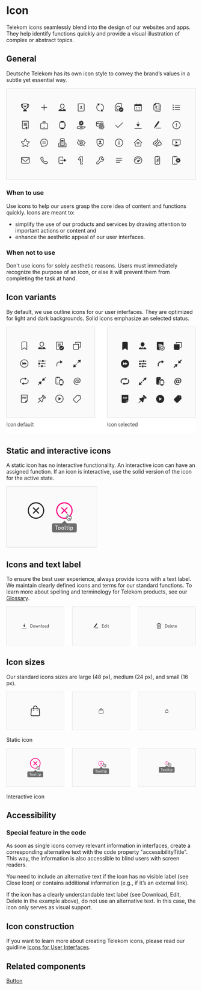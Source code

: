 # Icon

Telekom icons seamlessly blend into the design of our websites and apps. They help identify functions quickly and provide a visual illustration of complex or abstract topics.

## General

Deutsche Telekom has its own icon style to convey the brand’s values in a subtle yet essential way.

![Image Name](./img/icons_general.png)

### When to use

Use icons to help our users grasp the core idea of content and functions quickly. Icons are meant to:

- simplify the use of our products and services by drawing attention to important actions or content and
- enhance the aesthetic appeal of our user interfaces.

### When not to use

Don't use icons for solely aesthetic reasons. Users must immediately recognize the purpose of an icon, or else it will prevent them from completing the task at hand.

## Icon variants

By default, we use outline icons for our user interfaces. They are optimized for light and dark backgrounds. Solid icons emphasize an selected status.

![Image Name](./img/icons_variants.png)

## Static and interactive icons

A static icon has no interactive functionality. An interactive icon can have an assigned function. If an icon is interactive, use the solid version of the icon for the active state.

![Image Name](./img/icon_interactive.png)

## Icons and text label

To ensure the best user experience, always provide icons with a text label. We maintain clearly defined icons and terms for our standard functions.
To learn more about spelling and terminology for Telekom products, see our <a href="https://www.brand-design.telekom.com/en/downloads/glossary/" target="_blank">Glossary</a>.

![Image Name](./img/icon_label.png)

## Icon sizes

Our standard icons sizes are large (48 px), medium (24 px), and small (16 px).

![Image Name](./img/icon_sizes_static.png)

Static icon

![Image Name](./img/icon_sizes_interactive.png)

Interactive icon

## Accessibility

### Special feature in the code

As soon as single icons convey relevant information in interfaces, create a corresponding alternative text with the code property "accessibilityTitle". This way, the information is also accessible to blind users with screen readers.

You need to include an alternative text if the icon has no visible label (see Close Icon) or contains additional information (e.g., if it’s an external link).

If the icon has a clearly understandable text label (see Download, Edit, Delete in the example above), do not use an alternative text. In this case, the icon only serves as visual support.

## Icon construction

If you want to learn more about creating Telekom icons, please read our guidline <a href="https://www.brand-design.telekom.com/en/articles/i/icons-for-user-interfaces/?updatePreferredLanguage=1" target="_blank">Icons for User Interfaces</a>.

## Related components

<a href="?path=/usage/components-button--standard">Button</a>
